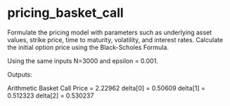 # pricing_basket_call
Formulate the pricing model with parameters such as underlying asset values, strike price, time to maturity, volatility, and interest rates. Calculate the initial option price using the Black-Scholes Formula.


Using the same inputs N=3000 and epsilon = 0.001.

Outputs:

Arithmetic Basket Call Price = 2.22962
delta[0] = 0.50609
delta[1] = 0.512323
delta[2] = 0.530237
